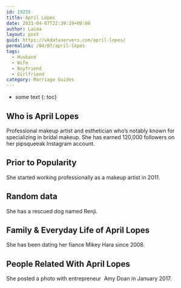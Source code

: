 ```yaml
---
id: 19255
title: April Lopes
date: 2021-04-07T22:39:19+00:00
author: Laima
layout: post
guid: https://ukdataservers.com/april-lopes/
permalink: /04/07/april-lopes
tags:
  - Husband
  - Wife
  - Boyfriend
  - Girlfriend
category: Marriage Guides
---
```


* some text
{: toc}


## Who is April Lopes
                  
                  
                  
Professional makeup artist and esthetician who&#8217;s notably known for specializing in bridal makeup. She has earned 120,000 followers on her pipsqueeak Instagram account.
                  
              
            
              
            
                
                
                
## Prior to Popularity
                  
                  
                  
She started working professionally as a makeup artist in 2011.
                  
              
            
              
            
                
                
                
## Random data
                  
                  
                  
She has a rescued dog named Renji.
                  
              
            
              
            
                
                
                
## Family & Everyday Life of April Lopes
                  
                  
                  
She has been dating her fiance Mikey Hara since 2008.
                  
              
            
              
            
                
                
                
## People Related With April Lopes
                  
                  
                  
She posted a photo with entrepreneur  Amy Doan in January 2017.
                  
              
            
              
            
                
              
            
              
              
            
            
              
            
          
          
          